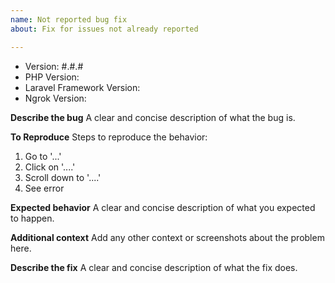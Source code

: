 ```yaml
---
name: Not reported bug fix
about: Fix for issues not already reported

---
```


<!--
Pull requests without a descriptive title, thorough description, or tests will be closed.
-->

- Version: #.#.#
- PHP Version:
- Laravel Framework Version:
- Ngrok Version:

**Describe the bug**
A clear and concise description of what the bug is.

**To Reproduce**
Steps to reproduce the behavior:
1. Go to '...'
2. Click on '....'
3. Scroll down to '....'
4. See error

**Expected behavior**
A clear and concise description of what you expected to happen.

**Additional context**
Add any other context or screenshots about the problem here.

**Describe the fix**
A clear and concise description of what the fix does.
